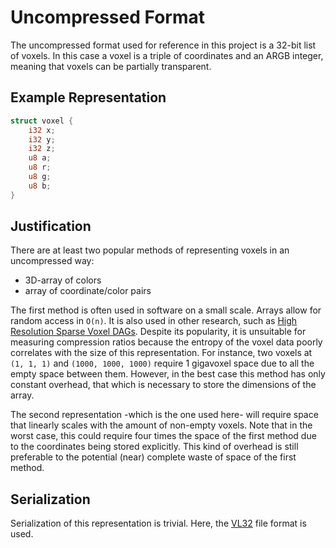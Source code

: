 # Uncompressed Format

The uncompressed format used for reference in this project is a 32-bit list of voxels.
In this case a voxel is a triple of coordinates and an ARGB integer, meaning that voxels can be partially transparent.

## Example Representation
```rust
struct voxel {
    i32 x;
    i32 y;
    i32 z;
    u8 a;
    u8 r;
    u8 g;
    u8 b;
}
```

## Justification

There are at least two popular methods of representing voxels in an uncompressed way:

- 3D-array of colors
- array of coordinate/color pairs

The first method is often used in software on a small scale.
Arrays allow for random access in `O(n)`.
It is also used in other research, such as [High Resolution Sparse Voxel DAGs](
related/literature.md#high-resolution-sparse-voxel-dags).
Despite its popularity, it is unsuitable for measuring compression ratios because the entropy of the voxel data poorly
correlates with the size of this representation.
For instance, two voxels at `(1, 1, 1)` and `(1000, 1000, 1000)` require 1 gigavoxel space due to all the empty space
between them.
However, in the best case this method has only constant overhead, that which is necessary to store the dimensions
of the array.

The second representation -which is the one used here- will require space that linearly scales with the amount of
non-empty voxels.
Note that in the worst case, this could require four times the space of the first method due to the coordinates
being stored explicitly.
This kind of overhead is still preferable to the potential (near) complete waste of space of the first method.

## Serialization

Serialization of this representation is trivial.
Here, the [VL32](file_formats/vl32.md) file format is used.
